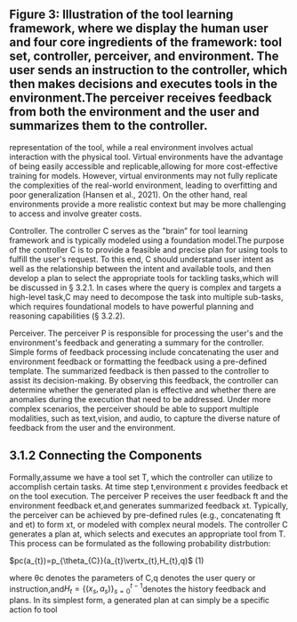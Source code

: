 <!-- Controller Summary Foundation Model Planning Human Instruction Perceiver Human Feedback Tool Set Human 000 Environment Environment Tool Feedback Execution <1>  -->

## Figure 3: Illustration of the tool learning framework, where we display the human user and four core ingredients of the framework: tool set, controller, perceiver, and environment. The user sends an instruction to the controller, which then makes decisions and executes tools in the environment.The perceiver receives feedback from both the environment and the user and summarizes them to the controller.

representation of the tool, while a real environment involves actual interaction with the physical tool. Virtual environments have the advantage of being easily accessible and replicable,allowing for more cost-effective training for models. However, virtual environments may not fully replicate the complexities of the real-world environment, leading to overfitting and poor generalization (Hansen et al., 2021). On the other hand, real environments provide a more realistic context but may be more challenging to access and involve greater costs.

Controller. The controller C serves as the "brain” for tool learning framework and is typically modeled using a foundation model.The purpose of the controller C is to provide a feasible and precise plan for using tools to fulfill the user's request. To this end, C should understand user intent as well as the relationship between the intent and available tools, and then develop a plan to select the appropriate tools for tackling tasks,which will be discussed in § 3.2.1. In cases where the query is complex and targets a high-level task,C may need to decompose the task into multiple sub-tasks, which requires foundational models to have powerful planning and reasoning capabilities (§ 3.2.2).

Perceiver. The perceiver P is responsible for processing the user's and the environment's feedback and generating a summary for the controller. Simple forms of feedback processing include concatenating the user and environment feedback or formatting the feedback using a pre-defined template. The summarized feedback is then passed to the controller to assist its decision-making. By observing this feedback, the controller can determine whether the generated plan is effective and whether there are anomalies during the execution that need to be addressed. Under more complex scenarios, the perceiver should be able to support multiple modalities, such as text,vision, and audio, to capture the diverse nature of feedback from the user and the environment.

## 3.1.2 Connecting the Components

Formally,assume we have a tool set T, which the controller can utilize to accomplish certain tasks. At time step t,environment ε provides feedback et on the tool execution. The perceiver P receives the user feedback ft and the environment feedback et,and generates summarized feedback xt. Typically, the perceiver can be achieved by pre-defined rules (e.g., concatenating ft and et) to form xt, or modeled with complex neural models. The controller C generates a plan at, which selects and executes an appropriate tool from T. This process can be formulated as the following probability distrbution:

$pc(a_{t})=p_{\theta_{C}}(a_{t}\vertx_{t},H_{t},q)$ (1)

where θc denotes the parameters of C,q denotes the user query or instruction,and$H_{t}=\{(x_{s},a_{s})\}_{s=0}^{t-1}$denotes the history feedback and plans. In its simplest form, a generated plan at can simply be a specific action fo tool


